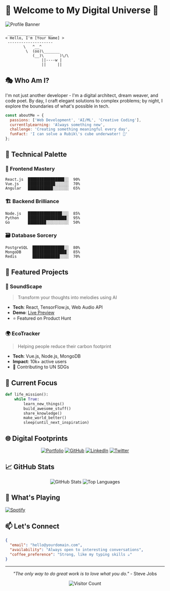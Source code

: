 # 🌌 Welcome to My Digital Universe 🚀

![Profile Banner](./assets/banner.gif) <!-- A mesmerizing space-themed animation -->

```ascii
 ____________________
< Hello, I'm [Your Name] >
 --------------------
        \   ^__^
         \  (oo)\_______
            (__)\       )\/\
                ||----w |
                ||     ||
```

## 🎭 Who Am I?

I'm not just another developer - I'm a digital architect, dream weaver, and code poet. By day, I craft elegant solutions to complex problems; by night, I explore the boundaries of what's possible in tech.

```javascript
const aboutMe = {
  passions: ['Web Development', 'AI/ML', 'Creative Coding'],
  currentlyLearning: 'Always something new',
  challenge: 'Creating something meaningful every day',
  funFact: 'I can solve a Rubik\'s cube underwater! 🌊'
};
```

## 🎨 Technical Palette

### 🌈 Frontend Mastery
```
React.js  ████████████████░░  90%
Vue.js    ████████████░░░░░░  70%
Angular   ███████████░░░░░░░  65%
```

### 🏗️ Backend Brilliance
```
Node.js   ███████████████░░░  85%
Python    █████████████████░  95%
Go        ████████░░░░░░░░░░  50%
```

### 🗃️ Database Sorcery
```
PostgreSQL  ██████████████░░  80%
MongoDB     ███████████████░  85%
Redis       ████████████░░░░  70%
```

## 🌟 Featured Projects

### 🎵 SoundScape
> Transform your thoughts into melodies using AI
- **Tech**: React, TensorFlow.js, Web Audio API
- **Demo**: [Live Preview](https://yourproject.com)
- ⭐ Featured on Product Hunt

### 🌍 EcoTracker
> Helping people reduce their carbon footprint
- **Tech**: Vue.js, Node.js, MongoDB
- **Impact**: 10k+ active users
- 🌱 Contributing to UN SDGs

## 🎯 Current Focus

```python
def life_mission():
    while True:
        learn_new_things()
        build_awesome_stuff()
        share_knowledge()
        make_world_better()
        sleep(until_next_inspiration)
```

## 🌐 Digital Footprints

<div align="center">

[![Portfolio](https://img.shields.io/badge/Portfolio-FF69B4?style=for-the-badge&logo=google-chrome&logoColor=white)](https://your-portfolio.com)
[![GitHub](https://img.shields.io/badge/GitHub-100000?style=for-the-badge&logo=github&logoColor=white)](https://github.com/yourusername)
[![LinkedIn](https://img.shields.io/badge/LinkedIn-0077B5?style=for-the-badge&logo=linkedin&logoColor=white)](https://linkedin.com/in/yourusername)
[![Twitter](https://img.shields.io/badge/Twitter-1DA1F2?style=for-the-badge&logo=twitter&logoColor=white)](https://twitter.com/yourusername)

</div>

## 📈 GitHub Stats

<div align="center">

![GitHub Stats](https://github-readme-stats.vercel.app/api?username=yourusername&show_icons=true&theme=radical)
![Top Languages](https://github-readme-stats.vercel.app/api/top-langs/?username=yourusername&layout=compact&theme=radical)

</div>

## 🎵 What's Playing

[![Spotify](https://novatorem-git-master.yourusername.vercel.app/api/spotify)](https://open.spotify.com/user/yourusername)

## 📫 Let's Connect

```json
{
  "email": "hello@yourdomain.com",
  "availability": "Always open to interesting conversations",
  "coffee_preference": "Strong, like my typing skills ☕"
}
```

---

<div align="center">

*"The only way to do great work is to love what you do."* - Steve Jobs

![Visitor Count](https://visitor-badge.glitch.me/badge?page_id=yourusername.yourusername)

</div>

<!-- Easter Egg: Hover over the banner for a surprise animation! -->

<style>
.banner:hover {
  transform: scale(1.05);
  transition: all 0.3s ease;
}
</style>
